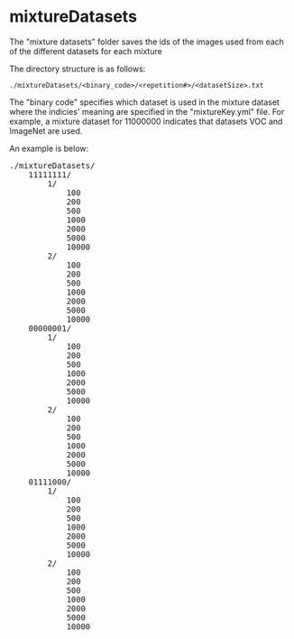 # mixtureDatasets

The "mixture datasets" folder saves the ids of the images used from each of the different datasets for each mixture

The directory structure is as follows:

```
./mixtureDatasets/<binary_code>/<repetition#>/<datasetSize>.txt
```

The "binary code" specifies which dataset is used in the mixture dataset where the indicies' meaning are specified in the "mixtureKey.yml" file. For example, a mixture dataset for 11000000 indicates that datasets VOC and ImageNet are used. 

An example is below:

<pre>
./mixtureDatasets/
	11111111/
		1/
			100
			200
			500
			1000
			2000
			5000
			10000
		2/	
			100
			200
			500
			1000
			2000
			5000
			10000
	00000001/
		1/
			100
			200
			500
			1000
			2000
			5000
			10000
		2/	
			100
			200
			500
			1000
			2000
			5000
			10000
	01111000/
		1/
			100
			200
			500
			1000
			2000
			5000
			10000
		2/	
			100
			200
			500
			1000
			2000
			5000
			10000
</pre>
